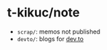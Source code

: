 # t-kikuc/note

- `scrap/`: memos not published
- `devto/`: blogs for [dev.to](https://dev.to/t-kikuc)
